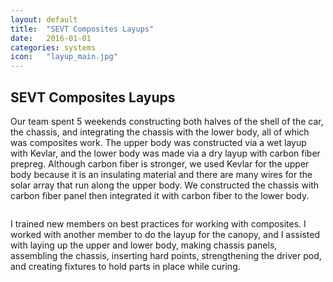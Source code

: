 ```yaml
---
layout: default
title:  "SEVT Composites Layups"
date:   2016-01-01
categories: systems
icon:	"layup_main.jpg"
---
```


<h2>SEVT Composites Layups</h2>

<p>Our team spent 5 weekends constructing both halves of the shell of the car, the chassis, and integrating the chassis with the lower body, all of which was composites work. The upper body was constructed via a wet layup with Kevlar, and the lower body was made via a dry layup with carbon fiber prepreg. Although carbon fiber is stronger, we used Kevlar for the upper body because it is an insulating material and there are many wires for the solar array that run along the upper body. We constructed the chassis with carbon fiber panel then integrated it with carbon fiber to the lower body.</p>

<div class="box alt">
<div class="row uniform">
<div class="12u$"><span class="image fit"><img src="images/sevt/top layup.jpg" alt="" /></span></div>
</div>
</div>

<p>​​​I trained new members on best practices for working with composites. I worked with another member to do the layup for the canopy, and I assisted with laying up the upper and lower body, making chassis panels, assembling the chassis, inserting hard points, strengthening the driver pod, and creating fixtures to hold parts in place while curing.</p>
